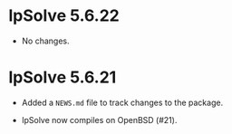 # lpSolve 5.6.22

* No changes.

# lpSolve 5.6.21

* Added a `NEWS.md` file to track changes to the package.

* lpSolve now compiles on OpenBSD (#21).

